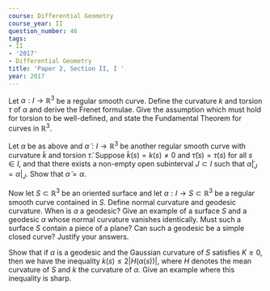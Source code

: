 ```yaml
---
course: Differential Geometry
course_year: II
question_number: 46
tags:
- II
- '2017'
- Differential Geometry
title: 'Paper 2, Section II, I '
year: 2017
---
```




Let $\alpha: I \rightarrow \mathbb{R}^{3}$ be a regular smooth curve. Define the curvature $k$ and torsion $\tau$ of $\alpha$ and derive the Frenet formulae. Give the assumption which must hold for torsion to be well-defined, and state the Fundamental Theorem for curves in $\mathbb{R}^{3}$.

Let $\alpha$ be as above and $\tilde{\alpha}: I \rightarrow \mathbb{R}^{3}$ be another regular smooth curve with curvature $\tilde{k}$ and torsion $\tilde{\tau}$. Suppose $\tilde{k}(s)=k(s) \neq 0$ and $\tilde{\tau}(s)=\tau(s)$ for all $s \in I$, and that there exists a non-empty open subinterval $J \subset I$ such that $\left.\tilde{\alpha}\right|_{J}=\left.\alpha\right|_{J}$. Show that $\tilde{\alpha}=\alpha$.

Now let $S \subset \mathbb{R}^{3}$ be an oriented surface and let $\alpha: I \rightarrow S \subset \mathbb{R}^{3}$ be a regular smooth curve contained in $S$. Define normal curvature and geodesic curvature. When is $\alpha$ a geodesic? Give an example of a surface $S$ and a geodesic $\alpha$ whose normal curvature vanishes identically. Must such a surface $S$ contain a piece of a plane? Can such a geodesic be a simple closed curve? Justify your answers.

Show that if $\alpha$ is a geodesic and the Gaussian curvature of $S$ satisfies $K \geqslant 0$, then we have the inequality $k(s) \leqslant 2|H(\alpha(s))|$, where $H$ denotes the mean curvature of $S$ and $k$ the curvature of $\alpha$. Give an example where this inequality is sharp.